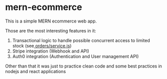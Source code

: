 # mern-ecommerce

This is a simple MERN ecommerce web app.

Those are the most interesting features in it:
1. Transactional logic to handle possible concurrent access to limited stock (see[ orders/service.js](https://github.com/IbrahimMohammed47/mern-ecommerce/blob/main/orders/service.js))
2. Stripe integration (Webhook and API)
3. Auth0 integration (Authentication and User management API)

Other than that it was just to practice clean code and some best practices in nodejs and react applications
